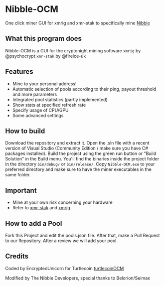 # Nibble-OCM 
One click miner GUI for xmrig and xmr-stak to specifically mine [Nibble](https://nibble-nibble.com)

## What this program does
Nibble-OCM is a GUI for the cryptonight mining software `xmrig` by @psychocrypt `xmr-stak` by @fireice-uk  

## Features
* Mine to your personal address!
* Automatic selection of pools according to their ping, payout threshold and more parameters
* Integrated pool statistics (partly implemented)
* Show stats at specified refresh rate
* Specify usage of CPU/GPU
* Some advanced settings

## How to build
Download the repository and extract it. Open the .sln file with a recent version of Visual Studio (Community Edition / make sure you have C# packages installed). Build the project using the green run button or "Build Solution" in the Build menu. You'll find the binaries inside the project folder in the directory `bin/debug/` or `bin/release/`. Copy `Nibble-OCM.exe` to your preferred directory and make sure to have the miner executables in the same folder.

## Important
* Mine at your own risk concerning your hardware
* Refer to [xmr-stak](https://github.com/fireice-uk/xmr-stak) and [xmrig](https://github.com/xmrig)

## How to add a Pool
Fork this Project and edit the pools.json file. After that, make a Pull Request to our Repository. After a review we will add your pool.

## Credits
Coded by EncryptedUnicorn for Turtlecoin [turtlecoinOCM](https://github.com/encryptedunicorn/turtlecoinOCM)

Modified by The Nibble Developers, special thanks to Belorion/Seimax

